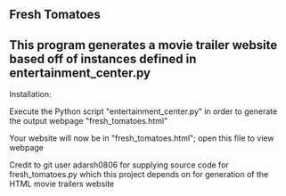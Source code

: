Fresh Tomatoes
--------------------------------------------------------------------------------------------------------
This program generates a movie trailer website based off of instances defined in entertainment_center.py
--------------------------------------------------------------------------------------------------------
Installation:

Execute the Python script "entertainment_center.py" in order to generate the output webpage "fresh_tomatoes.html"

Your website will now be in "fresh_tomatoes.html"; open this file to view webpage





Credit to git user adarsh0806 for supplying source code for fresh_tomatoes.py which this project depends on for generation of the HTML movie trailers website
